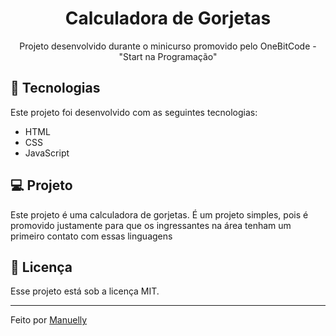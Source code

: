 <h1 align="center"> Calculadora de Gorjetas </h1>

<p align="center">
Projeto desenvolvido durante o minicurso promovido pelo OneBitCode - "Start na Programação" 
</p>

## 🚀 Tecnologias

Este projeto foi desenvolvido com as seguintes tecnologias:

- HTML 
- CSS
- JavaScript

## 💻 Projeto

Este projeto é uma calculadora de gorjetas. É um projeto simples, pois é promovido justamente para que os ingressantes na área tenham um primeiro contato com essas linguagens

## :memo: Licença

Esse projeto está sob a licença MIT.

---

Feito por [Manuelly](https://github.com/Manuelly1)
